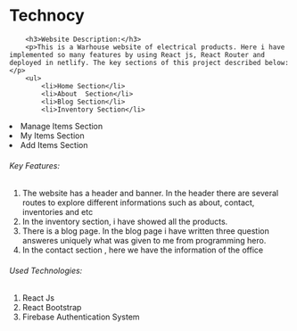 <h1>Technocy</h1>
      
        <h3>Website Description:</h3>
        <p>This is a Warhouse website of electrical products. Here i have implemented so many features by using React js, React Router and deployed in netlify. The key sections of this project described below:</p>
        <ul>
            <li>Home Section</li>
            <li>About  Section</li>
            <li>Blog Section</li>
            <li>Inventory Section</li>
  <li>Manage Items Section</li>
  <li>My Items Section</li>
  <li>Add Items Section</li>
        </ul>
        <h6>Key Features:</h6>
        <ol>
            <li>The website has a header and banner. In the header there are several routes to explore different informations such as about, contact, inventories and etc</li>
            <li>In the inventory section, i have showed all the products.</li>
            <li>There is a blog page. In the blog page i have written three question answeres uniquely what was given to me from programming hero.</li>
            <li>In the contact section , here we have the information of the office</li>
        </ol>
        <h6>Used Technologies:</h6>
        <ol>
            <li>React Js</li>
            <li>React Bootstrap</li>
            <li>Firebase Authentication System</li>
        </ol>

       


